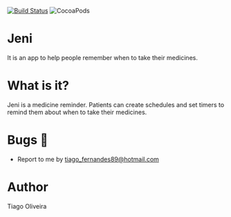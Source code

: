 [![Build Status](https://travis-ci.org/issuran/Jeni.svg?branch=master)](https://travis-ci.org/issuran/Jeni) ![CocoaPods](https://img.shields.io/cocoapods/v/SwiftyJSON.svg)

# Jeni
It is an app to help people remember when to take their medicines.

# What is it?
Jeni is a medicine reminder. Patients can create schedules and set timers to remind them about when to take their medicines.

# Bugs :bug:
- Report to me by tiago_fernandes89@hotmail.com

# Author
Tiago Oliveira
